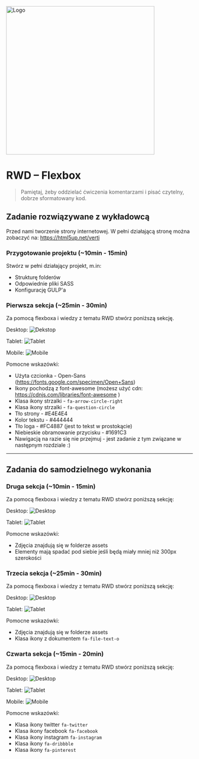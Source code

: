<img alt="Logo" src="http://coderslab.pl/svg/logo-coderslab.svg" width="400">

# RWD &ndash; Flexbox

> Pamiętaj, żeby oddzielać ćwiczenia komentarzami i pisać czytelny, dobrze sformatowany kod.

## Zadanie rozwiązywane z wykładowcą

Przed nami tworzenie strony internetowej. W pełni działającą stronę można zobaczyć na: https://html5up.net/verti

### Przygotowanie projektu (~10min - 15min)

Stwórz w pełni działający projekt, m.in:

* Strukturę folderów
* Odpowiednie pliki SASS
* Konfigurację GULP'a

### Pierwsza sekcja (~25min - 30min)

Za pomocą flexboxa i wiedzy z tematu RWD stwórz poniższą sekcję.

Desktop:
![Dekstop](images/sekcja1-desktop.png)

Tablet:
![Tablet](images/sekcja1-tablet.png)

Mobile:
![Mobile](images/sekcja1-mobile.png)

Pomocne wskazówki:

* Użyta czcionka - Open-Sans (https://fonts.google.com/specimen/Open+Sans)
* Ikony pochodzą z font-awesome (możesz użyć cdn:  https://cdnjs.com/libraries/font-awesome )
* Klasa ikony strzalki - `fa-arrow-circle-right`
* Klasa ikony strzalki - `fa-question-circle`
* Tło strony - #E4E4E4
* Kolor tekstu - #444444
* Tło loga - #FC4887 (jest to tekst w prostokącie)
* Niebieskie obramowanie przycisku - #1691C3
* Nawigacją na razie się nie przejmuj - jest zadanie z tym związane w następnym rozdziale :)

-------------------------------------------------------------------------------

## Zadania do samodzielnego wykonania


### Druga sekcja (~10min - 15min)

Za pomocą flexboxa i wiedzy z tematu RWD stwórz poniższą sekcję:

Desktop:
![Desktop](images/sekcja2-desktop.png)

Tablet:
![Tablet](images/sekcja2-tablet.png)

Pomocne wskazówki:

* Zdjęcia znajdują się w folderze assets
* Elementy mają spadać pod siebie jeśli będą miały mniej niż 300px szerokości

### Trzecia sekcja (~25min - 30min)

Za pomocą flexboxa i wiedzy z tematu RWD stwórz poniższą sekcję:

Desktop:
![Desktop](images/sekcja3-desktop.png)

Tablet:
![Tablet](images/sekcja3-tablet.png)

Pomocne wskazówki:

* Zdjęcia znajdują się w folderze assets
* Klasa ikony z dokumentem `fa-file-text-o`

### Czwarta sekcja (~15min - 20min)

Za pomocą flexboxa i wiedzy z tematu RWD stwórz poniższą sekcję:

Desktop:
![Desktop](images/sekcja4-desktop.png)

Tablet:
![Tablet](images/sekcja4-tablet.png)

Mobile:
![Mobile](images/sekcja4-mobile.png)

Pomocne wskazówki:

* Klasa ikony twitter `fa-twitter`
* Klasa ikony facebook `fa-facebook`
* Klasa ikony instagram `fa-instagram`
* Klasa ikony `fa-dribbble`
* Klasa ikony `fa-pinterest`
